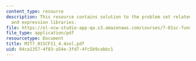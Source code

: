 ```yaml
---
content_type: resource
description: This resource contains solution to the problem set related to cDNA libraries
  and expression libraries.
file: https://ol-ocw-studio-app-qa.s3.amazonaws.com/courses/7-01sc-fundamentals-of-biology-fall-2011/04ca13574f83a54e3fd74fc5b9cabbc1_MIT7_01SCF11_4.4sol.pdf
file_type: application/pdf
resourcetype: Document
title: MIT7_01SCF11_4.4sol.pdf
uid: 04ca1357-4f83-a54e-3fd7-4fc5b9cabbc1
---
```

